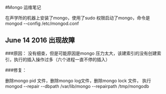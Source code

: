 #Mongo 运维笔记

在声学所的机器上安装了mongo，使用了sudo 权限启动了mongo，命令是 
mongod --config /etc/mongod.conf 

##  June 14 2016 出现故障

###原因：
没有细查，但是可能原因是mongo 压力太大，该建索引的没有创建索引，执行的插入操作过多（六个进程一直不停的插入）

###修复：

删除mongo pid 文件，删除mongo log文件，删除mongo lock 文件，
执行 mongod --repair --dbpath /var/lib/mongo --repairpath /tmp/mongodb 
